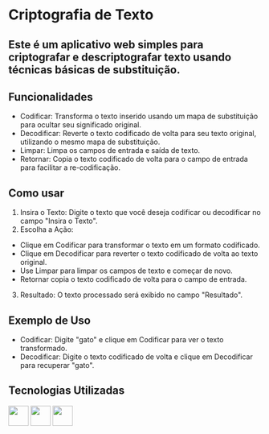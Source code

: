 # Criptografia de Texto
## Este é um aplicativo web simples para criptografar e descriptografar texto usando técnicas básicas de substituição.

## Funcionalidades
- Codificar: Transforma o texto inserido usando um mapa de substituição para ocultar seu significado original.
- Decodificar: Reverte o texto codificado de volta para seu texto original, utilizando o mesmo mapa de substituição.
- Limpar: Limpa os campos de entrada e saída de texto.
- Retornar: Copia o texto codificado de volta para o campo de entrada para facilitar a re-codificação.

## Como usar
1. Insira o Texto: Digite o texto que você deseja codificar ou decodificar no campo "Insira o Texto".
2. Escolha a Ação:
- Clique em Codificar para transformar o texto em um formato codificado.
- Clique em Decodificar para reverter o texto codificado de volta ao texto original.
- Use Limpar para limpar os campos de texto e começar de novo.
- Retornar copia o texto codificado de volta para o campo de entrada.
3. Resultado: O texto processado será exibido no campo "Resultado".

## Exemplo de Uso
- Codificar: Digite "gato" e clique em Codificar para ver o texto transformado.
- Decodificar: Digite o texto codificado de volta e clique em Decodificar para recuperar "gato".
  
## Tecnologias Utilizadas


<img loading="lazy" src="https://cdn.jsdelivr.net/gh/devicons/devicon@latest/icons/html5/html5-original.svg" width="40" height="40" />
<img loading="lazy" src="https://cdn.jsdelivr.net/gh/devicons/devicon@latest/icons/css3/css3-original.svg" width="40" height="40" />          
<img loading="lazy" src="https://cdn.jsdelivr.net/gh/devicons/devicon@latest/icons/javascript/javascript-original.svg" width="40" height="40"/>
          
                    
          

